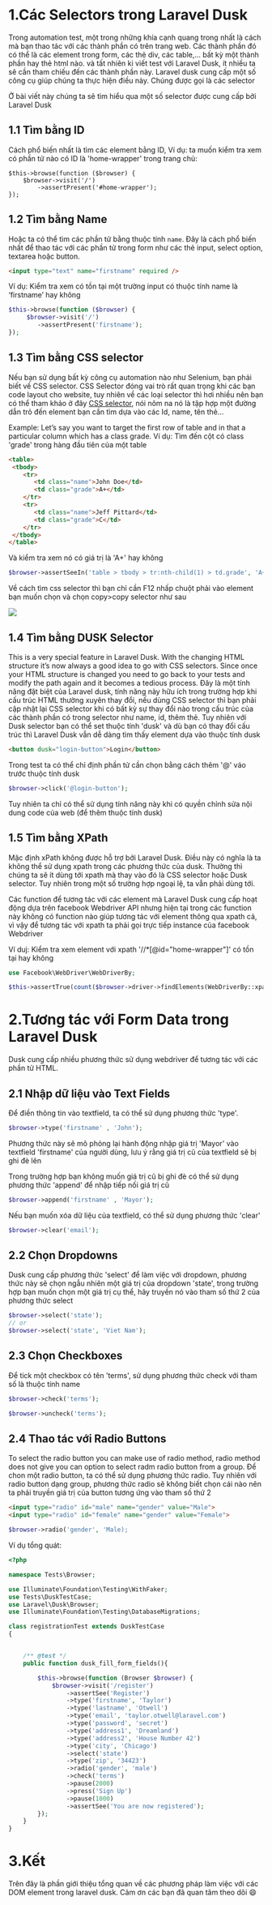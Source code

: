 # 1.Các Selectors trong Laravel Dusk
Trong automation test, một trong những khía cạnh quang trong nhất là cách mà bạn thao tác với các thành phần có trên trang web. Các thành phần đó có thể là các element trong form, các thẻ div, các table,... bất kỳ một thành phần hay thẻ html nào. và tất nhiên ki viết test với Laravel Dusk, ít nhiều ta sẽ cần tham chiếu đến các thành phần này. Laravel dusk cung cấp một số công cụ giúp chúng ta thực hiện điều này. Chúng được gọi là các selector

Ở bài viết này chúng ta sẽ tìm hiểu qua một số selector được cung cấp bởi Laravel Dusk

## 1.1 Tìm bằng ID

Cách phổ biến nhất là tìm các element bằng ID, Ví dụ: ta muốn kiểm tra xem có phần tử nào có ID là 'home-wrapper' trong trang chủ:

```
$this->browse(function ($browser) {
    $browser->visit('/')
        ->assertPresent('#home-wrapper');
});
```

## 1.2 Tìm bằng Name
Hoặc ta có thể tìm các phần tử bằng thuộc tính `name`. Đây là cách phổ biến nhất để thao tác với các phần tử trong form như các thẻ input,  select option, textarea hoặc button. 
 

```html
<input type="text" name="firstname" required />
```

Ví dụ: Kiểm tra xem có tồn tại một trường input có thuộc tính name là ‘firstname’ hay không

```php
$this->browse(function ($browser) {
     $browser->visit('/')
        ->assertPresent('firstname');
});
```

## 1.3 Tìm bằng CSS selector
Nếu bạn sử dụng bất kỳ công cụ automation nào như Selenium, bạn phải biết về CSS selector. CSS Selector đóng vai trò rất quan trọng khi các bạn code layout cho website, tuy nhiên về các loại selector thì hơi nhiều nên bạn có thể tham khảo ở đây [CSS selector](https://freetuts.net/selector-la-gi-tim-hieu-css-selector-can-ban-345.html), nói nôm na nó là tập hợp một đường dẫn trỏ đến element bạn cần tìm dựa vào các Id, name, tên thẻ...

Example: Let’s say you want to target the first row of table and in that a particular column which has a class grade.
Ví dụ: Tìm đến cột có class 'grade' trong hàng đầu tiên của một table

```html
<table>
 <tbody>
    <tr>
       <td class="name">John Doe</td>
       <td class="grade">A+</td>
    </tr>
    <tr>
       <td class="name">Jeff Pittard</td>
       <td class="grade">C</td>
    </tr> 
 </tbody>
</table>
```

Và kiểm tra xem nó có giá trị là 'A+' hay không

```php
$browser->assertSeeIn('table > tbody > tr:nth-child(1) > td.grade', 'A+');
```

Về cách tìm css selector thì bạn chỉ cần F12 nhấp chuột phải vào element bạn muốn chọn và chọn copy>copy selector như sau

![](https://images.viblo.asia/6f4d488f-cf54-4f36-860b-1177a98b59fb.png)

##  1.4 Tìm bằng DUSK Selector
This is a very special feature in Laravel Dusk. With the changing HTML structure it’s now always a good idea to go with CSS selectors. Since once your HTML structure is changed you need to go back to your tests and modify the path again and it becomes a tedious process.
Đây là một tính năng đặt biệt của Laravel dusk, tính năng này hữu ích trong trường hợp khi cấu trúc HTML thường xuyên thay đổi, nếu dùng CSS selector thì bạn phải cập nhật lại CSS selector khi có bất kỳ sự thay đổi nào trong cấu trúc của các thành phần có trong selector như name, id, thêm thẻ. Tuy nhiên với Dusk selector bạn có thể set thuộc tính 'dusk' và dù bạn có thay đổi cấu trúc thì Laravel Dusk vẫn dễ dàng tìm thấy element dựa vào thuộc tính dusk

```html
<button dusk="login-button">Login</button>
```
Trong test ta có thể chỉ định phần tử cần chọn bằng cách thêm '@'  váo trước thuộc tính dusk

```php
$browser->click('@login-button');
```
Tuy nhiên ta chỉ có thể sử dụng tính năng này khi có quyền chỉnh sửa nội dung code của web (để thêm thuộc tính dusk)

## 1.5 Tìm bằng XPath
Mặc định xPath không được hỗ trợ bởi Laravel Dusk. Điều này có nghĩa là ta không thể sử dụng xpath trong các phương thức của dusk. Thường thì chúng ta sẽ ít dùng tới xpath mà thay vào đó là CSS selector hoặc Dusk selector. Tuy nhiên trong một số trường hợp ngoại lệ, ta vẫn phải dùng tới.

Các function để tương tác với các element mà Laravel Dusk cung cấp hoạt động dựa trên facebook Webdriver API nhưng hiện tại trong các function này không có function nào giúp tương tác với element thông qua xpath cả, vì vậy để tương tác với xpath ta phải gọi trực tiếp instance của facebook Webdriver

Ví duj: Kiểm tra xem element với xpath '//*[@id="home-wrapper"]' có tồn tại hay không
```php
use Facebook\WebDriver\WebDriverBy;
```

```php
$this->assertTrue(count($browser->driver->findElements(WebDriverBy::xpath('//*[@id="home-wrapper"]'))) > 0);
```

# 2.Tương tác với Form Data trong Laravel Dusk
Dusk cung cấp nhiều phương thức sử dụng webdriver để tương tác với các phần tử HTML.
## 2.1 Nhập dữ liệu vào Text Fields
Để điền thông tin vào textfield, ta có thể sử dụng phương thức 'type'.

```php
$browser->type('firstname' , 'John');
```

Phương thức này sẽ mô phỏng lại hành động nhập giá trị 'Mayor' vào textfield 'firstname' của người dùng, lưu ý rằng giá trị cũ của textfield sẽ bị ghi đè lên

Trong trường hợp bạn không muốn giá trị cũ bị ghi đè có thể sử dụng phương thức 'append' để nhập tiếp nối giá trị cũ

```php
$browser->append('firstname' , 'Mayor');
```

Nếu bạn muốn xóa dữ liệu của textfield, có thể sử dụng phương thức 'clear'

```php
$browser->clear('email');
```

## 2.2 Chọn Dropdowns
Dusk cung cấp phương thức 'select' để làm việc với dropdown, phương thức này sẽ chọn ngẫu nhiên một giá trị của dropdown 'state', trong trường hợp bạn muốn chọn một giá trị cụ thể, hãy truyền nó vào tham số thứ 2 của phương thức select

```php
$browser->select('state');
// or
$browser->select('state', 'Viet Nam');
```

## 2.3 Chọn Checkboxes
Để tick một checkbox có tên 'terms', sử dụng phương thức check với tham số là thuộc tính name

```php
$browser->check('terms');

$browser->uncheck('terms');
```
## 2.4 Thao tác với Radio Buttons

To select the radio button you can make use of radio method, radio method does not give you can option to select radm radio button from a group.
Để chon một radio button, ta có thể sử dụng phương thức radio. Tuy nhiên với radio button dạng group, phương thức radio sẽ không biết chọn cái nào nên ta phải truyền giá trị của button tương ứng vào tham số thứ 2

```html
<input type="radio" id="male" name="gender" value="Male">
<input type="radio" id="female" name="gender" value="Female">
```

```php
$browser->radio('gender', 'Male);
```

Ví dụ tổng quát:

```php
<?php

namespace Tests\Browser;

use Illuminate\Foundation\Testing\WithFaker;
use Tests\DuskTestCase;
use Laravel\Dusk\Browser;
use Illuminate\Foundation\Testing\DatabaseMigrations;

class registrationTest extends DuskTestCase
{


    /** @test */
    public function dusk_fill_form_fields(){

        $this->browse(function (Browser $browser) {
            $browser->visit('/register')
                ->assertSee('Register')
                ->type('firstname', 'Taylor')
                ->type('lastname', 'Otwell')
                ->type('email', 'taylor.otwell@laravel.com')
                ->type('password', 'secret')
                ->type('address1', 'Dreamland')
                ->type('address2', 'House Number 42')
                ->type('city', 'Chicago')
                ->select('state')
                ->type('zip', '34423')
                ->radio('gender', 'male')
                ->check('terms')
                ->pause(2000)
                ->press('Sign Up')
                ->pause(1000)
                ->assertSee('You are now registered');
        });
    }
}
```

# 3.Kết
Trên đây là phần giới thiệu tổng quan về các phương pháp làm việc với các DOM element trong laravel dusk. Cảm ơn các bạn đã quan tâm theo dõi 😄